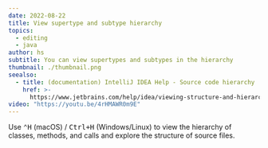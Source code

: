 ```yaml
---
date: 2022-08-22
title: View supertype and subtype hierarchy
topics:
  - editing
  - java
author: hs
subtitle: You can view supertypes and subtypes in the hierarchy
thumbnail: ./thumbnail.png
seealso:
  - title: (documentation) IntelliJ IDEA Help - Source code hierarchy
    href: >-
      https://www.jetbrains.com/help/idea/viewing-structure-and-hierarchy-of-the-source-code.html
video: "https://youtu.be/4rHMAWR0m9E"
---
```


Use <kbd>⌃H</kbd> (macOS) / <kbd>Ctrl+H</kbd> (Windows/Linux) to view the hierarchy of classes, methods, and calls and explore the structure of source files.
